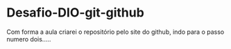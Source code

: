 # Desafio-DIO-git-github
Com forma a aula criarei o repositório pelo site do github, indo para o passo numero dois.....
